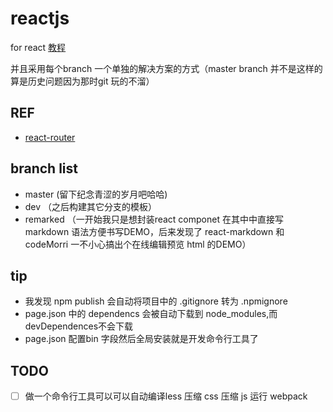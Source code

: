 # reactjs
for react [教程](https://advence-liz.github.io/reactjs/out/index.html)

并且采用每个branch 一个单独的解决方案的方式（master branch 并不是这样的算是历史问题因为那时git 玩的不溜）
## REF
- [react-router](https://reacttraining.com/react-router/web/example/basic)
## branch list
- master (留下纪念青涩的岁月吧哈哈)
- dev （之后构建其它分支的模板）
- remarked （一开始我只是想封装react componet 在其中中直接写markdown 语法方便书写DEMO，后来发现了 react-markdown 和 codeMorri 一不小心搞出个在线编辑预览 html 的DEMO）

 
## tip
- 我发现 npm publish 会自动将项目中的 .gitignore 转为 .npmignore
- page.json 中的 dependencs 会被自动下载到 node_modules,而 devDependences不会下载
- page.json 配置bin 字段然后全局安装就是开发命令行工具了



## TODO
-[ ] 做一个命令行工具可以可以自动编译less 压缩 css 压缩 js 运行 webpack 


